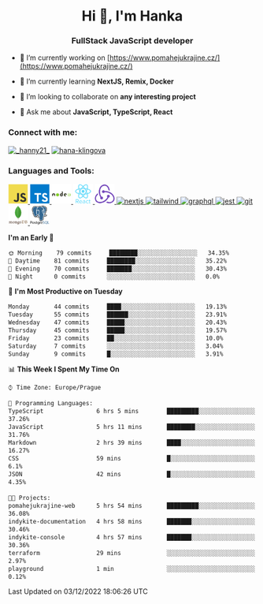 <h1 align="center">Hi 👋, I'm Hanka</h1>
<h3 align="center">FullStack JavaScript developer</h3>

- 🔭 I’m currently working on [https://www.pomahejukrajine.cz/](https://www.pomahejukrajine.cz/)

- 🌱 I’m currently learning **NextJS, Remix, Docker**

- 👯 I’m looking to collaborate on **any interesting project**

- 💬 Ask me about **JavaScript, TypeScript, React**

<h3 align="left">Connect with me:</h3>
<p align="left">
<a href="https://twitter.com/_hanny21_" target="blank"><img align="center" src="https://raw.githubusercontent.com/rahuldkjain/github-profile-readme-generator/master/src/images/icons/Social/twitter.svg" alt="_hanny21_" height="30" width="40" /></a>
<a href="https://linkedin.com/in/hana-klingova" target="blank"><img align="center" src="https://raw.githubusercontent.com/rahuldkjain/github-profile-readme-generator/master/src/images/icons/Social/linked-in-alt.svg" alt="hana-klingova" height="30" width="40" /></a>
</p>

<h3 align="left">Languages and Tools:</h3>
<p align="left"> 
<a href="https://developer.mozilla.org/en-US/docs/Web/JavaScript" target="_blank" rel="noreferrer"> <img src="https://raw.githubusercontent.com/devicons/devicon/master/icons/javascript/javascript-original.svg" alt="javascript" width="40" height="40"/> </a> 
<a href="https://www.typescriptlang.org/" target="_blank" rel="noreferrer"> <img src="https://raw.githubusercontent.com/devicons/devicon/master/icons/typescript/typescript-original.svg" alt="typescript" width="40" height="40"/> </a> 
<a href="https://nodejsorg" target="_blank" rel="noreferrer"> <img src="https://raw.githubusercontent.com/devicons/devicon/master/icons/nodejs/nodejs-original-wordmark.svg" alt="nodejs" width="40" height="40"/> </a> 
<a href="https://reactjs.org/" target="_blank" rel="noreferrer"> <img src="https://raw.githubusercontent.com/devicons/devicon/master/icons/react/react-original-wordmark.svg" alt="react" width="40" height="40"/> </a> 
<a href="https://redux.js.org" target="_blank" rel="noreferrer"> <img src="https://raw.githubusercontent.com/devicons/devicon/master/icons/redux/redux-original.svg" alt="redux" width="40" height="40"/> </a> 
<a href="https://nextjs.org/" target="_blank" rel="noreferrer"> <img src="https://cdn.worldvectorlogo.com/logos/nextjs-2.svg" alt="nextjs" width="40" height="40"/> </a> 
<a href="https://tailwindcss.com/" target="_blank" rel="noreferrer"> <img src="https://www.vectorlogo.zone/logos/tailwindcss/tailwindcss-icon.svg" alt="tailwind" width="40" height="40"/> </a> 
<a href="https://graphql.org" target="_blank" rel="noreferrer"> <img src="https://www.vectorlogo.zone/logos/graphql/graphql-icon.svg" alt="graphql" width="40" height="40"/> </a> 
<a href="https://jestjs.io" target="_blank" rel="noreferrer"> <img src="https://www.vectorlogo.zone/logos/jestjsio/jestjsio-icon.svg" alt="jest" width="40" height="40"/> </a> 
<a href="https://git-scm.com/" target="_blank" rel="noreferrer"> <img src="https://www.vectorlogo.zone/logos/git-scm/git-scm-icon.svg" alt="git" width="40" height="40"/> </a> 
<a href="https://www.mongodb.com/" target="_blank" rel="noreferrer"> <img src="https://raw.githubusercontent.com/devicons/devicon/master/icons/mongodb/mongodb-original-wordmark.svg" alt="mongodb" width="40" height="40"/> </a>  
<a href="https://www.postgresql.org" target="_blank" rel="noreferrer"> <img src="https://raw.githubusercontent.com/devicons/devicon/master/icons/postgresql/postgresql-original-wordmark.svg" alt="postgresql" width="40" height="40"/> </a> 
</p>

<!--START_SECTION:waka-->
**I'm an Early 🐤** 

```text
🌞 Morning    79 commits     ████████░░░░░░░░░░░░░░░░░   34.35% 
🌆 Daytime    81 commits     ████████░░░░░░░░░░░░░░░░░   35.22% 
🌃 Evening    70 commits     ███████░░░░░░░░░░░░░░░░░░   30.43% 
🌙 Night      0 commits      ░░░░░░░░░░░░░░░░░░░░░░░░░   0.0%

```
📅 **I'm Most Productive on Tuesday** 

```text
Monday       44 commits     ████░░░░░░░░░░░░░░░░░░░░░   19.13% 
Tuesday      55 commits     ██████░░░░░░░░░░░░░░░░░░░   23.91% 
Wednesday    47 commits     █████░░░░░░░░░░░░░░░░░░░░   20.43% 
Thursday     45 commits     █████░░░░░░░░░░░░░░░░░░░░   19.57% 
Friday       23 commits     ██░░░░░░░░░░░░░░░░░░░░░░░   10.0% 
Saturday     7 commits      ░░░░░░░░░░░░░░░░░░░░░░░░░   3.04% 
Sunday       9 commits      █░░░░░░░░░░░░░░░░░░░░░░░░   3.91%

```


📊 **This Week I Spent My Time On** 

```text
⌚︎ Time Zone: Europe/Prague

💬 Programming Languages: 
TypeScript               6 hrs 5 mins        █████████░░░░░░░░░░░░░░░░   37.26% 
JavaScript               5 hrs 11 mins       ████████░░░░░░░░░░░░░░░░░   31.76% 
Markdown                 2 hrs 39 mins       ████░░░░░░░░░░░░░░░░░░░░░   16.27% 
CSS                      59 mins             █░░░░░░░░░░░░░░░░░░░░░░░░   6.1% 
JSON                     42 mins             █░░░░░░░░░░░░░░░░░░░░░░░░   4.35%

🐱‍💻 Projects: 
pomahejukrajine-web      5 hrs 54 mins       █████████░░░░░░░░░░░░░░░░   36.08% 
indykite-documentation   4 hrs 58 mins       ███████░░░░░░░░░░░░░░░░░░   30.46% 
indykite-console         4 hrs 57 mins       ███████░░░░░░░░░░░░░░░░░░   30.36% 
terraform                29 mins             ░░░░░░░░░░░░░░░░░░░░░░░░░   2.97% 
playground               1 min               ░░░░░░░░░░░░░░░░░░░░░░░░░   0.12%

```


 Last Updated on 03/12/2022 18:06:26 UTC
<!--END_SECTION:waka-->
